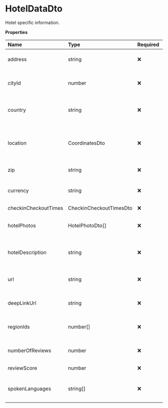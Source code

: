 # HotelDataDto

Hotel specific information.

**Properties**

| Name                 | Type                    | Required | Description                                              |
| :------------------- | :---------------------- | :------- | :------------------------------------------------------- |
| address              | string                  | ❌       | The street address of the hotel.                         |
| cityId               | number                  | ❌       | Id of the city where this property is located.           |
| country              | string                  | ❌       | Two-letter ISO country code of the hotel.                |
| location             | CoordinatesDto          | ❌       | A signed integer number that uniquely identifies a city. |
| zip                  | string                  | ❌       | Hotel ZIP code                                           |
| currency             | string                  | ❌       | Three-letter ISO currency code for the hotel.            |
| checkinCheckoutTimes | CheckinCheckoutTimesDto | ❌       |                                                          |
| hotelPhotos          | HotelPhotoDto[]         | ❌       | Photos specific information of the hotel.                |
| hotelDescription     | string                  | ❌       | The description text for this hotel.                     |
| url                  | string                  | ❌       | URL of the hotel's page on Booking.com.                  |
| deepLinkUrl          | string                  | ❌       | Deep link mobile app URL.                                |
| regionIds            | number[]                | ❌       | List of region_ids that the hotel belongs to             |
| numberOfReviews      | number                  | ❌       | Number of reviews for this hotel.                        |
| reviewScore          | number                  | ❌       | Review score of this hotel.                              |
| spokenLanguages      | string[]                | ❌       | Languages spoken by the hotel's staff                    |
